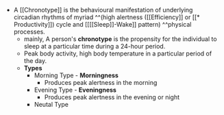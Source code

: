 - A [[Chronotype]] is the behavioural manifestation of underlying circadian rhythms of myriad ^^(high alertness ([[Efficiency]] or [[* Productivity]]) cycle and [[[[Sleep]]-Wake]] pattern) ^^physical processes.
    - mainly, A person's **chronotype** is the propensity for the individual to sleep at a particular time during a 24-hour period.
    - Peak body activity, high body temperature in a particular period of the day.
    - **Types**
        - Morning Type - **Morningness**
            - Produces peak alertness in the morning
        - Evening Type - **Eveningness**
            - Produces peak alertness in the evening or night
        - Neutal Type 
